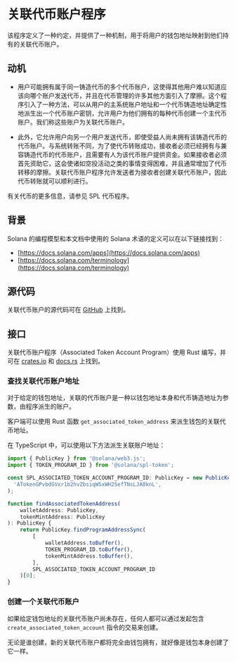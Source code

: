 # 关联代币账户程序

该程序定义了一种约定，并提供了一种机制，用于将用户的钱包地址映射到他们持有的关联代币账户。

## 动机

+   用户可能拥有属于同一铸造代币的多个代币账户，这使得其他用户难以知道应该向哪个账户发送代币，并且在代币管理的许多其他方面引入了摩擦。这个程序引入了一种方法，可以从用户的主系统账户地址和一个代币铸造地址确定性地派生出一个代币账户密钥，允许用户为他们拥有的每种代币创建一个主代币账户。我们称这些账户为关联代币账户。

+   此外，它允许用户向另一个用户发送代币，即使受益人尚未拥有该铸造代币的代币账户。与系统转账不同，为了使代币转账成功，接收者必须已经拥有与兼容铸造代币的代币账户，且需要有人为该代币账户提供资金。如果接收者必须首先资助它，这会使诸如空投活动之类的事情变得困难，并且通常增加了代币转移的摩擦。关联代币账户程序允许发送者为接收者创建关联代币账户，因此代币转账就可以顺利进行。

有关代币的更多信息，请参见 SPL 代币程序。


## 背景

Solana 的编程模型和本文档中使用的 Solana 术语的定义可以在以下链接找到：

+   [https://docs.solana.com/apps](https://docs.solana.com/apps)
+   [https://docs.solana.com/terminology](https://docs.solana.com/terminology)

## 源代码

关联代币账户的源代码可在 [GitHub](https://github.com/solana-labs/solana-program-library) 上找到。

## 接口

关联代币账户程序（Associated Token Account Program）使用 Rust 编写，并可在 [crates.io](https://crates.io/) 和 [docs.rs](https://docs.rs/) 上找到。

### 查找关联代币账户地址
对于给定的钱包地址，关联的代币账户是一种以钱包地址本身和代币铸造地址为参数，由程序派生的账户。

客户端可以使用 Rust 函数 `get_associated_token_address` 来派生钱包的关联代币地址。

在 TypeScript 中，可以使用以下方法派生关联账户地址：

```ts
import { PublicKey } from '@solana/web3.js';
import { TOKEN_PROGRAM_ID } from '@solana/spl-token';

const SPL_ASSOCIATED_TOKEN_ACCOUNT_PROGRAM_ID: PublicKey = new PublicKey(
  'ATokenGPvbdGVxr1b2hvZbsiqW5xWH25efTNsLJA8knL',
);

function findAssociatedTokenAddress(
    walletAddress: PublicKey,
    tokenMintAddress: PublicKey
): PublicKey {
    return PublicKey.findProgramAddressSync(
        [
            walletAddress.toBuffer(),
            TOKEN_PROGRAM_ID.toBuffer(),
            tokenMintAddress.toBuffer(),
        ],
        SPL_ASSOCIATED_TOKEN_ACCOUNT_PROGRAM_ID
    )[0];
}
```
### 创建一个关联代币账户

如果给定钱包地址的关联代币账户尚未存在，任何人都可以通过发起包含 `create_associated_token_account` 指令的交易来创建。

无论是谁创建，新的关联代币账户都将完全由钱包拥有，就好像是钱包本身创建了它一样。


